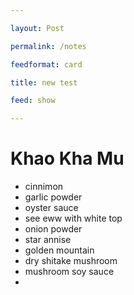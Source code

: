```yaml
---

layout: Post

permalink: /notes

feedformat: card

title: new test

feed: show

---
```


# Khao Kha Mu

- cinnimon
- garlic powder
- oyster sauce
- see eww with white top
- onion powder 
- star annise
- golden mountain
- dry shitake mushroom
- mushroom soy sauce
- 
